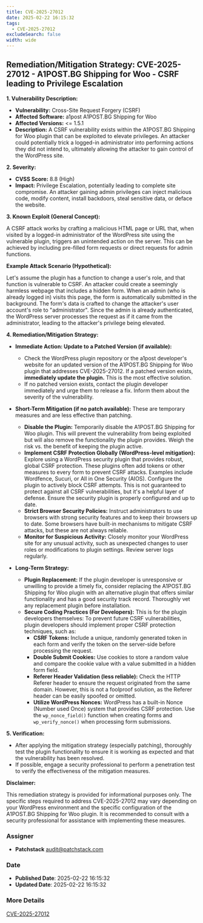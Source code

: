 ```yaml
---
title: CVE-2025-27012
date: 2025-02-22 16:15:32
tags:
  - CVE-2025-27012
excludeSearch: false
width: wide
---
```


## Remediation/Mitigation Strategy: CVE-2025-27012 - A1POST.BG Shipping for Woo - CSRF leading to Privilege Escalation

**1. Vulnerability Description:**

*   **Vulnerability:** Cross-Site Request Forgery (CSRF)
*   **Affected Software:** a1post A1POST.BG Shipping for Woo
*   **Affected Versions:**  <= 1.5.1
*   **Description:** A CSRF vulnerability exists within the A1POST.BG Shipping for Woo plugin that can be exploited to elevate privileges. An attacker could potentially trick a logged-in administrator into performing actions they did not intend to, ultimately allowing the attacker to gain control of the WordPress site.

**2. Severity:**

*   **CVSS Score:** 8.8 (High)
*   **Impact:**  Privilege Escalation, potentially leading to complete site compromise. An attacker gaining admin privileges can inject malicious code, modify content, install backdoors, steal sensitive data, or deface the website.

**3. Known Exploit (General Concept):**

A CSRF attack works by crafting a malicious HTML page or URL that, when visited by a logged-in administrator of the WordPress site using the vulnerable plugin, triggers an unintended action on the server. This can be achieved by including pre-filled form requests or direct requests for admin functions.

**Example Attack Scenario (Hypothetical):**

Let's assume the plugin has a function to change a user's role, and that function is vulnerable to CSRF.  An attacker could create a seemingly harmless webpage that includes a hidden form.  When an admin (who is already logged in) visits this page, the form is automatically submitted in the background.  The form's data is crafted to change the attacker's user account's role to "administrator". Since the admin is already authenticated, the WordPress server processes the request as if it came from the administrator, leading to the attacker's privilege being elevated.

**4. Remediation/Mitigation Strategy:**

*   **Immediate Action: Update to a Patched Version (if available):**
    *   Check the WordPress plugin repository or the a1post developer's website for an updated version of the A1POST.BG Shipping for Woo plugin that addresses CVE-2025-27012. If a patched version exists, **immediately update the plugin.**  This is the most effective solution.
    *   If no patched version exists, contact the plugin developer immediately and urge them to release a fix.  Inform them about the severity of the vulnerability.

*   **Short-Term Mitigation (if no patch available):**  These are temporary measures and are less effective than patching.

    *   **Disable the Plugin:**  Temporarily disable the A1POST.BG Shipping for Woo plugin.  This will prevent the vulnerability from being exploited but will also remove the functionality the plugin provides. Weigh the risk vs. the benefit of keeping the plugin active.
    *   **Implement CSRF Protection Globally (WordPress-level mitigation):**  Explore using a WordPress security plugin that provides robust, global CSRF protection. These plugins often add tokens or other measures to every form to prevent CSRF attacks.  Examples include Wordfence, Sucuri, or All in One Security (AIOS).  Configure the plugin to actively block CSRF attempts.  This is not guaranteed to protect against all CSRF vulnerabilities, but it's a helpful layer of defense.  Ensure the security plugin is properly configured and up to date.
    *   **Strict Browser Security Policies:**  Instruct administrators to use browsers with strong security features and to keep their browsers up to date. Some browsers have built-in mechanisms to mitigate CSRF attacks, but these are not always reliable.
    *   **Monitor for Suspicious Activity:**  Closely monitor your WordPress site for any unusual activity, such as unexpected changes to user roles or modifications to plugin settings. Review server logs regularly.

*   **Long-Term Strategy:**

    *   **Plugin Replacement:** If the plugin developer is unresponsive or unwilling to provide a timely fix, consider replacing the A1POST.BG Shipping for Woo plugin with an alternative plugin that offers similar functionality and has a good security track record.  Thoroughly vet any replacement plugin before installation.
    *   **Secure Coding Practices (For Developers):** This is for the plugin developers themselves:  To prevent future CSRF vulnerabilities, plugin developers should implement proper CSRF protection techniques, such as:
        *   **CSRF Tokens:** Include a unique, randomly generated token in each form and verify the token on the server-side before processing the request.
        *   **Double Submit Cookies:**  Use cookies to store a random value and compare the cookie value with a value submitted in a hidden form field.
        *   **Referer Header Validation (less reliable):**  Check the HTTP Referer header to ensure the request originated from the same domain. However, this is not a foolproof solution, as the Referer header can be easily spoofed or omitted.
        *   **Utilize WordPress Nonces:** WordPress has a built-in Nonce (Number used Once) system that provides CSRF protection. Use the `wp_nonce_field()` function when creating forms and `wp_verify_nonce()` when processing form submissions.

**5. Verification:**

*   After applying the mitigation strategy (especially patching), thoroughly test the plugin functionality to ensure it is working as expected and that the vulnerability has been resolved.
*   If possible, engage a security professional to perform a penetration test to verify the effectiveness of the mitigation measures.

**Disclaimer:**

This remediation strategy is provided for informational purposes only. The specific steps required to address CVE-2025-27012 may vary depending on your WordPress environment and the specific configuration of the A1POST.BG Shipping for Woo plugin. It is recommended to consult with a security professional for assistance with implementing these measures.

### Assigner
- **Patchstack** <audit@patchstack.com>

### Date
- **Published Date**: 2025-02-22 16:15:32
- **Updated Date**: 2025-02-22 16:15:32

### More Details
[CVE-2025-27012](https://www.cvedetails.com/cve/CVE-2025-27012)